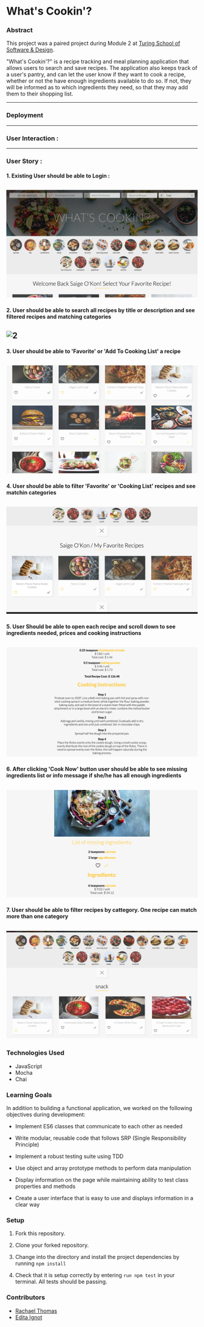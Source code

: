 # What's Cookin'?


### Abstract

 This project was a paired project during Module 2 at [Turing School of Software & Design](https://turing.io/).

 "What's Cookin'?" is a recipe tracking and meal planning application that allows users to search and save recipes. The application also keeps track of a user's pantry, and can let the user know if they want to cook a recipe, whether or not the have enough ingredients available to do so. If not, they will be informed as to which ingredients they need, so that they may add them to their shopping list.
 
---
### Deployment

---
### User Interaction :

---
### User Story : 
#### 1. Existing User should be able to Login :
![1](/readme-img/1.png)
---
#### 2. User should be able to search all recipes by title or description and see filtered recipes and matching categories
![2](/readme-img/2.png)
---
#### 3. User should be able to 'Favorite' or 'Add To Cooking List' a recipe 
![3](/readme-img/3.png)
---
#### 4. User should be able to filter 'Favorite' or 'Cooking List' recipes and see matchin categories
![4](/readme-img/4.png)
---
#### 5. User Should be able to open each recipe and scroll down to see ingredients needed, prices and cooking instructions
![5](/readme-img/5.png)
---
#### 6. After clicking 'Cook Now' button user should be able to see missing ingredients list or info message if she/he has all enough ingredients
![6](/readme-img/6.png)
---
#### 7. User should be able to filter recipes by cattegory. One recipe can match more than one category
![7](/readme-img/7.png)
---
### Technologies Used

* JavaScript
* Mocha
* Chai

### Learning Goals

In addition to building a functional application, we worked on the following objectives during development:

* Implement ES6 classes that communicate to each other as needed

* Write modular, reusable code that follows SRP (Single Responsibility Principle)

* Implement a robust testing suite using TDD

* Use object and array prototype methods to perform data manipulation

* Display information on the page while maintaining ability to test class properties and methods

* Create a user interface that is easy to use and displays information in a clear way

### Setup

1. Fork this repository.

2. Clone your forked repository.

3. Change into the directory and install the project dependencies by running `npm install`

3. Check that it is setup correctly by entering `run npm test` in your terminal. All tests should be passing.

### Contributors

* [Rachael Thomas](https://github.com/rachael-t)
* [Edita Ignot](https://github.com/edignot)

